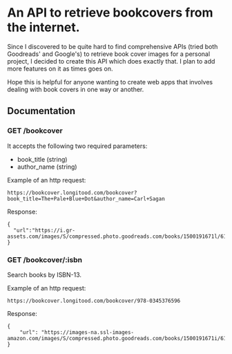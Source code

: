 # An API to retrieve bookcovers from the internet.

Since I discovered to be quite hard to find comprehensive APIs (tried both Goodreads' and Google's) to retrieve book cover images for a personal project, I decided to create this API which does exactly that. I plan to add more features on it as times goes on.

Hope this is helpful for anyone wanting to create web apps that involves dealing with book covers in one way or another.

## Documentation

### GET /bookcover

It accepts the following two required parameters:

- book_title (string)
- author_name (string)

Example of an http request:

```
https://bookcover.longitood.com/bookcover?book_title=The+Pale+Blue+Dot&author_name=Carl+Sagan
```

Response:

```
{
  "url":"https://i.gr-assets.com/images/S/compressed.photo.goodreads.com/books/1500191671l/61663._SY475_.jpg"
}
```

### GET /bookcover/:isbn
Search books by ISBN-13.

Example of an http request:

```
https://bookcover.longitood.com/bookcover/978-0345376596
```

Response:

```
{
    "url": "https://images-na.ssl-images-amazon.com/images/S/compressed.photo.goodreads.com/books/1500191671i/61663.jpg"
}

```
